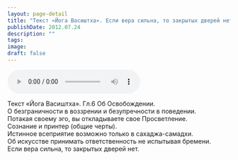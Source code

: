```yaml
---
layout: page-detail
title: "Текст «Йога Васиштха». Если вера сильна, то закрытых дверей нет"
publishDate: 2012.07.24
description: ""
tags:
image:
draft: false
---
```


<audio title="2012.07.24 - Текст «Йога Васиштха». Если вера сильна, то закрытых дверей нет.mp3" src="/upload/iblock/d5c/d5cff9aed45881cb9e2a8c8a99f2016c.mp3" controls=""></audio>

 Текст «Йога Васиштха». Гл.6 Об Освобождении.  
 О безграничности в воззрении и безупречности в поведении.  
 Потакая своему эго, вы откладываете свое Просветление.  
 Сознание и принтер (общие черты).  
 Истинное всеприятие возможно только в сахаджа-самадхи.  
 Об искусстве принимать ответственность не испытывая бремени.  
 Если вера сильна, то закрытых дверей нет.  

  
